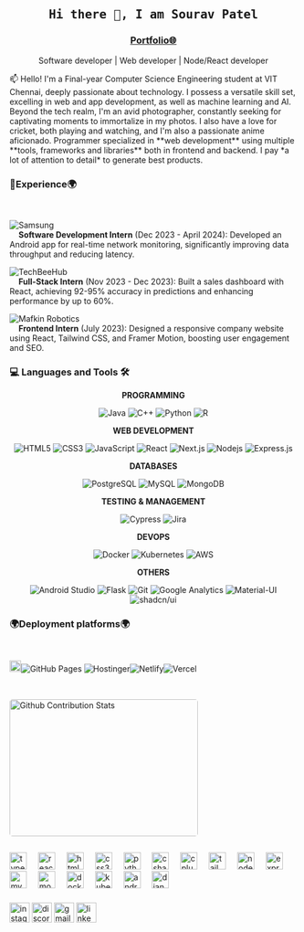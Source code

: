 ###


<h2 align='center'><samp><strong>Hi there 👋, I am Sourav Patel</strong></samp></h2>
<h3 align='center'><strong><a href="https://my-portfolio-sourav.vercel.app/" target="_blank">Portfolio🌐</a></strong></h3>
<p align='center'>Software developer |  Web developer | Node/React developer </p>

<p align='left'> 📫 Hello! I'm a Final-year Computer Science Engineering student at VIT Chennai, deeply passionate about technology. I possess a versatile skill set, excelling in web and app development, as well as machine learning and AI. Beyond the tech realm, I'm an avid photographer, constantly seeking for captivating moments to immortalize in my photos. I also have a love for cricket, both playing and watching, and I'm also a passionate anime aficionado. Programmer specialized in **web development** using multiple **tools, frameworks and libraries** both in frontend and backend. I pay *a lot of attention to detail* to generate best products. </p>

<h3><strong>🚀Experience🌍 </strong></h3><br>

![Samsung](https://img.shields.io/badge/-Samsung%20R&D%20Institute-000000?style=flat&logo=samsung&logoColor=1428A0&labelColor=ffffff)  
&nbsp;&nbsp;&nbsp;&nbsp;**Software Development Intern** (Dec 2023 - April 2024): Developed an Android app for real-time network monitoring, significantly improving data throughput and reducing latency.

![TechBeeHub](https://img.shields.io/badge/-TechBeeHub%20PVT.%20LTD-000000?style=flat&logo=codeforces&logoColor=1F8ACB&labelColor=ffffff)  
&nbsp;&nbsp;&nbsp;&nbsp;**Full-Stack Intern** (Nov 2023 - Dec 2023): Built a sales dashboard with React, achieving 92-95% accuracy in predictions and enhancing performance by up to 60%.

![Mafkin Robotics](https://img.shields.io/badge/-Mafkin%20Robotics-000000?style=flat&logo=react&logoColor=61DAFB&labelColor=ffffff)  
&nbsp;&nbsp;&nbsp;&nbsp;**Frontend Intern** (July 2023): Designed a responsive company website using React, Tailwind CSS, and Framer Motion, boosting user engagement and SEO.

<h3><strong>💻 Languages and Tools 🛠️</strong></h3>

<div align="center">

**PROGRAMMING**<br>

![Java](https://img.shields.io/badge/-Java-000000?style=flat&logo=java&logoColor=007396&labelColor=ffffff)
![C++](https://img.shields.io/badge/-C++-000000?style=flat&logo=c%2B%2B&logoColor=00599C&labelColor=ffffff)
![Python](https://img.shields.io/badge/-Python-000000?style=flat&logo=python&logoColor=306998&labelColor=ffffff)
![R](https://img.shields.io/badge/-R-000000?style=flat&logo=r&logoColor=276DC3&labelColor=ffffff)
<br>

**WEB DEVELOPMENT**<br>

![HTML5](https://img.shields.io/badge/-HTML5-000000?style=flat&logo=html5&logoColor=ffffff&labelColor=E34F26)
![CSS3](https://img.shields.io/badge/-CSS3-000000?style=flat&logo=css3&logoColor=ffffff&labelColor=1572B6)
![JavaScript](https://img.shields.io/badge/-JavaScript-000000?style=flat&logo=javascript&logoColor=F7DF1E&labelColor=000000)
![React](https://img.shields.io/badge/-React-000000?style=flat&logo=react&logoColor=61DAFB&labelColor=000000)
![Next.js](https://img.shields.io/badge/-Next.js-000000?style=flat&logo=next.js&logoColor=ffffff&labelColor=000000)
![Nodejs](https://img.shields.io/badge/-Node.js-000000?style=flat&logo=node.js&logoColor=339933&labelColor=ffffff)
![Express.js](https://img.shields.io/badge/-Express.js-000000?style=flat&logo=express&logoColor=ffffff&labelColor=000000)
<br>

**DATABASES**<br>

![PostgreSQL](https://img.shields.io/badge/-PostgreSQL-000000?style=flat&logo=postgresql&logoColor=ffffff&labelColor=336791)
![MySQL](https://img.shields.io/badge/-MySQL-000000?style=flat&logo=mysql&labelColor=ffffff)
![MongoDB](https://img.shields.io/badge/-MongoDB-000000?style=flat&logo=mongodb&logoColor=47A248&labelColor=ffffff)
<br>

**TESTING & MANAGEMENT**<br>

![Cypress](https://img.shields.io/badge/-Cypress-000000?style=flat&logo=cypress&logoColor=ffffff&labelColor=000000)
![Jira](https://img.shields.io/badge/-Jira-000000?style=flat&logo=jira&logoColor=0052CC&labelColor=ffffff)
<br>

**DEVOPS**<br>

![Docker](https://img.shields.io/badge/-Docker-000000?style=flat&logo=docker&logoColor=2496ED&labelColor=ffffff)
![Kubernetes](https://img.shields.io/badge/-Kubernetes-000000?style=flat&logo=kubernetes&logoColor=326CE5&labelColor=ffffff)
![AWS](https://img.shields.io/badge/-AWS-000000?style=flat&logo=amazon-aws&logoColor=232F3E&labelColor=ffffff)
<br>

**OTHERS**<br>

![Android Studio](https://img.shields.io/badge/-Android%20Studio-000000?style=flat&logo=android-studio&logoColor=3DDC84&labelColor=ffffff)
![Flask](https://img.shields.io/badge/-Flask-000000?style=flat&logo=flask&logoColor=ffffff&labelColor=000000)
![Git](https://img.shields.io/badge/-Git-000000?style=flat&logo=git&logoColor=F05032&labelColor=ffffff)
![Google Analytics](https://img.shields.io/badge/-Google%20Analytics-000000?style=flat&logo=google-analytics&logoColor=ffffff&labelColor=FF9900)
![Material-UI](https://img.shields.io/badge/-Material%20UI-000000?style=flat&logo=Material%20UI&logoColor=ffffff&labelColor=0081CB)
![shadcn/ui](https://img.shields.io/badge/-shadcn/ui-000000?style=flat&logo=shadcn-ui&logoColor=ffffff&labelColor=000000)

</div>


<h3><strong>🌍Deployment platforms🌍</strong></h3><br>

<img alt="Github Pages" width="20px" height="20px" src="https://techcrunch.com/wp-content/uploads/2010/07/github-logo.png" />![GitHub Pages](https://img.shields.io/badge/-GitHub%20Pages-000000?style=flat&logo=github-pages&labelColor=ffffff)
![Hostinger](https://img.shields.io/badge/-Hostinger-000000?style=flat&logo=hostinger&labelColor=5200FF)![Netlify](https://img.shields.io/badge/-Netlify-000000?style=flat&logo=netlify&labelColor=000000)![Vercel](https://img.shields.io/badge/-Vercel-000000?style=flat&logo=vercel&labelColor=ffffff)



</br>
<p style="display: flex; justify-contect: space-between;">
<img style="border-radius: 5px; margin-bottom: 5px" alt="Github Contribution Stats" width="330px" height="240px" src="https://github-readme-stats.vercel.app/api/top-langs/?username=tonystark5683&layout=compact&theme=radical" />
</p>



###

<div align="left">
  <img src="https://cdn.jsdelivr.net/gh/devicons/devicon/icons/typescript/typescript-original.svg" height="30" alt="typescript logo"  />
  <img width="12" />
  <img src="https://cdn.jsdelivr.net/gh/devicons/devicon/icons/react/react-original.svg" height="30" alt="react logo"  />
  <img width="12" />
  <img src="https://cdn.jsdelivr.net/gh/devicons/devicon/icons/html5/html5-original.svg" height="30" alt="html5 logo"  />
  <img width="12" />
  <img src="https://cdn.jsdelivr.net/gh/devicons/devicon/icons/css3/css3-original.svg" height="30" alt="css3 logo"  />
  <img width="12" />
  <img src="https://cdn.jsdelivr.net/gh/devicons/devicon/icons/python/python-original.svg" height="30" alt="python logo"  />
  <img width="12" />
  <img src="https://cdn.jsdelivr.net/gh/devicons/devicon/icons/csharp/csharp-original.svg" height="30" alt="csharp logo"  />
  <img width="12" />
  <img src="https://cdn.jsdelivr.net/gh/devicons/devicon/icons/cplusplus/cplusplus-original.svg" height="30" alt="cplusplus logo"  />
  <img width="12" />
  <img src="https://cdn.jsdelivr.net/gh/devicons/devicon/icons/tailwindcss/tailwindcss-original-wordmark.svg" height="30" alt="tailwindcss logo"  />
  <img width="12" />
  <img src="https://cdn.jsdelivr.net/gh/devicons/devicon/icons/nodejs/nodejs-original.svg" height="30" alt="nodejs logo"  />
  <img width="12" />
  <img src="https://cdn.jsdelivr.net/gh/devicons/devicon/icons/express/express-original.svg" height="30" alt="express logo"  />
  <img width="12" />
  <img src="https://cdn.jsdelivr.net/gh/devicons/devicon/icons/mysql/mysql-original.svg" height="30" alt="mysql logo"  />
  <img width="12" />
  <img src="https://cdn.jsdelivr.net/gh/devicons/devicon/icons/mongodb/mongodb-original.svg" height="30" alt="mongodb logo"  />
  <img width="12" />
  <img src="https://cdn.jsdelivr.net/gh/devicons/devicon/icons/docker/docker-original.svg" height="30" alt="docker logo"  />
  <img width="12" />
  <img src="https://cdn.jsdelivr.net/gh/devicons/devicon/icons/kubernetes/kubernetes-plain.svg" height="30" alt="kubernetes logo"  />
  <img width="12" />
  <img src="https://cdn.jsdelivr.net/gh/devicons/devicon/icons/androidstudio/androidstudio-original.svg" height="30" alt="androidstudio logo"  />
  <img width="12" />
  <img src="https://cdn.jsdelivr.net/gh/devicons/devicon/icons/django/django-plain.svg" height="30" alt="django logo"  />
</div>

###

<div align="left">
  <img src="https://img.shields.io/static/v1?message=Instagram&logo=instagram&label=&color=E4405F&logoColor=white&labelColor=&style=for-the-badge" height="35" alt="instagram logo"  />
  <img src="https://img.shields.io/static/v1?message=Discord&logo=discord&label=&color=7289DA&logoColor=white&labelColor=&style=for-the-badge" height="35" alt="discord logo"  />
  <img src="https://img.shields.io/static/v1?message=Gmail&logo=gmail&label=&color=D14836&logoColor=white&labelColor=&style=for-the-badge" height="35" alt="gmail logo"  />
  <img src="https://img.shields.io/static/v1?message=LinkedIn&logo=linkedin&label=&color=0077B5&logoColor=white&labelColor=&style=for-the-badge" height="35" alt="linkedin logo"  />
</div>

###



